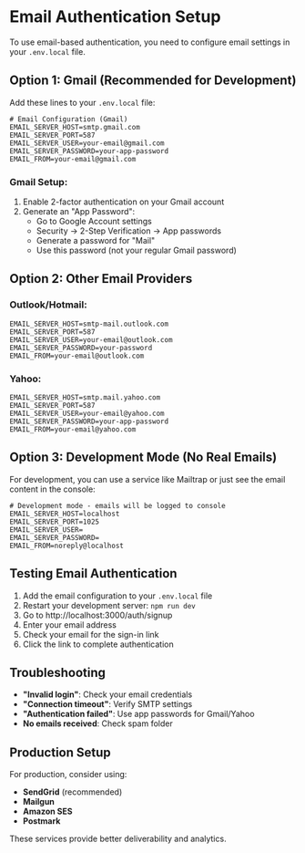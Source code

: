# Email Authentication Setup

To use email-based authentication, you need to configure email settings in your `.env.local` file.

## Option 1: Gmail (Recommended for Development)

Add these lines to your `.env.local` file:

```env
# Email Configuration (Gmail)
EMAIL_SERVER_HOST=smtp.gmail.com
EMAIL_SERVER_PORT=587
EMAIL_SERVER_USER=your-email@gmail.com
EMAIL_SERVER_PASSWORD=your-app-password
EMAIL_FROM=your-email@gmail.com
```

### Gmail Setup:
1. Enable 2-factor authentication on your Gmail account
2. Generate an "App Password":
   - Go to Google Account settings
   - Security → 2-Step Verification → App passwords
   - Generate a password for "Mail"
   - Use this password (not your regular Gmail password)

## Option 2: Other Email Providers

### Outlook/Hotmail:
```env
EMAIL_SERVER_HOST=smtp-mail.outlook.com
EMAIL_SERVER_PORT=587
EMAIL_SERVER_USER=your-email@outlook.com
EMAIL_SERVER_PASSWORD=your-password
EMAIL_FROM=your-email@outlook.com
```

### Yahoo:
```env
EMAIL_SERVER_HOST=smtp.mail.yahoo.com
EMAIL_SERVER_PORT=587
EMAIL_SERVER_USER=your-email@yahoo.com
EMAIL_SERVER_PASSWORD=your-app-password
EMAIL_FROM=your-email@yahoo.com
```

## Option 3: Development Mode (No Real Emails)

For development, you can use a service like Mailtrap or just see the email content in the console:

```env
# Development mode - emails will be logged to console
EMAIL_SERVER_HOST=localhost
EMAIL_SERVER_PORT=1025
EMAIL_SERVER_USER=
EMAIL_SERVER_PASSWORD=
EMAIL_FROM=noreply@localhost
```

## Testing Email Authentication

1. Add the email configuration to your `.env.local` file
2. Restart your development server: `npm run dev`
3. Go to http://localhost:3000/auth/signup
4. Enter your email address
5. Check your email for the sign-in link
6. Click the link to complete authentication

## Troubleshooting

- **"Invalid login"**: Check your email credentials
- **"Connection timeout"**: Verify SMTP settings
- **"Authentication failed"**: Use app passwords for Gmail/Yahoo
- **No emails received**: Check spam folder

## Production Setup

For production, consider using:
- **SendGrid** (recommended)
- **Mailgun**
- **Amazon SES**
- **Postmark**

These services provide better deliverability and analytics.
